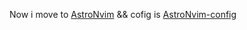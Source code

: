 Now i move to [AstroNvim](https://astronvim.com) && cofig is [AstroNvim-config](https://github.com/sudiplun/AstroNvim-Conf)
